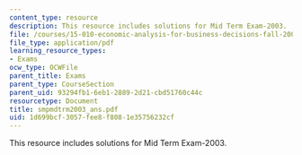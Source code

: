 ```yaml
---
content_type: resource
description: This resource includes solutions for Mid Term Exam-2003.
file: /courses/15-010-economic-analysis-for-business-decisions-fall-2004/1d699bcf3057fee8f8081e35756232cf_smpmdtrm2003_ans.pdf
file_type: application/pdf
learning_resource_types:
- Exams
ocw_type: OCWFile
parent_title: Exams
parent_type: CourseSection
parent_uid: 93294fb1-6eb1-2889-2d21-cbd51760c44c
resourcetype: Document
title: smpmdtrm2003_ans.pdf
uid: 1d699bcf-3057-fee8-f808-1e35756232cf
---
```

This resource includes solutions for Mid Term Exam-2003.

